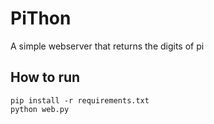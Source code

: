 # PiThon
A simple webserver that returns the digits of pi

## How to run
```
pip install -r requirements.txt
python web.py
```